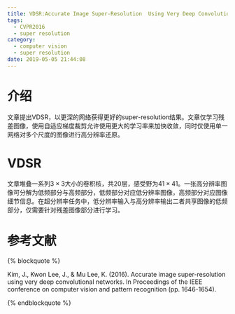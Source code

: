 ```yaml
---
title: VDSR:Accurate Image Super-Resolution  Using Very Deep Convolutional Networks
tags:
  - CVPR2016
  - super resolution
category:
  - computer vision
  - super resolution
date: 2019-05-05 21:44:08
---
```


# 介绍

文章提出VDSR，以更深的网络获得更好的super-resolution结果。文章仅学习残差图像，使用自适应梯度裁剪允许使用更大的学习率来加快收敛，同时仅使用单一网络对多个尺度的图像进行高分辨率还原。

# VDSR

文章堆叠一系列$3 \times 3$大小的卷积核，共20层，感受野为$41 \times 41$。一张高分辨率图像可分解为低频部分与高频部分，低频部分对应低分辨率图像，高频部分对应图像细节信息。在超分辨率任务中，低分辨率输入与高分辨率输出二者共享图像的低频部分，仅需要针对残差图像部分进行学习。

# 参考文献
{% blockquote %}

Kim, J., Kwon Lee, J., & Mu Lee, K. (2016). Accurate image super-resolution using very deep convolutional networks. In Proceedings of the IEEE conference on computer vision and pattern recognition (pp. 1646-1654).

{% endblockquote %}

